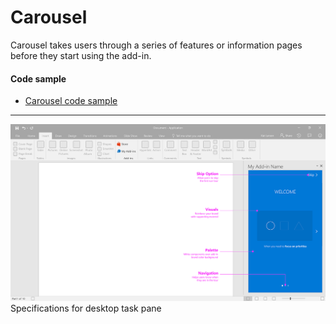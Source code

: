# Carousel

Carousel takes users through a series of features or information pages before they start using the add-in.

#### Code sample
* [Carousel code sample](../templates/first-run/carousel)

***

![First Run - Paging Panel - Specifications for desktop task pane](../assets/markdown-images/FirstRun_PagingPanel_DesktopTaskPaneCallouts.png)
Specifications for desktop task pane 
